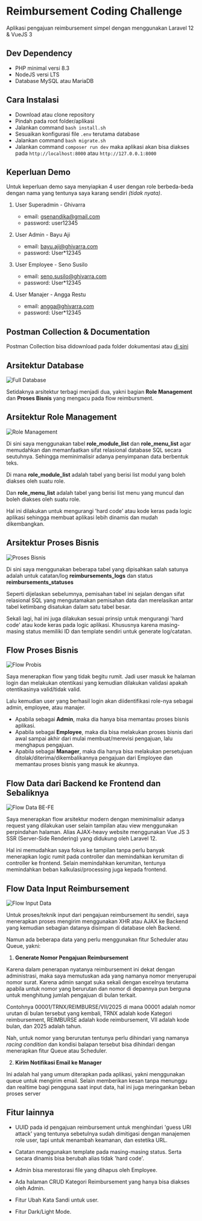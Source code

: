 # Reimbursement Coding Challenge
Aplikasi pengajuan reimbursement simpel dengan menggunakan Laravel 12 &amp; VueJS 3

## Dev Dependency
- PHP minimal versi 8.3
- NodeJS versi LTS
- Database MySQL atau MariaDB

## Cara Instalasi
- Download atau clone repository
- Pindah pada root folder/aplikasi
- Jalankan command `bash install.sh`
- Sesuaikan konfigurasi file `.env` terutama database
- Jalankan command `bash migrate.sh`
- Jalankan command `composer run dev` maka aplikasi akan bisa diakses pada `http://localhost:8000` atau `http://127.0.0.1:8000`

## Keperluan Demo

Untuk keperluan demo saya menyiapkan 4 user dengan role berbeda-beda dengan nama yang tentunya saya karang sendiri *(tidak nyata)*.

1. User Superadmin - Ghivarra
    - email: gsenandika@gmail.com
    - password: user12345

2. User Admin - Bayu Aji
    - email: bayu.aji@ghivarra.com
    - password: User*12345

3. User Employee - Seno Susilo
    - email: seno.susilo@ghivarra.com
    - password: User*12345

4. User Manajer - Angga Restu
    - email: angga@ghivarra.com
    - password: User*12345

## Postman Collection & Documentation

Postman Collection bisa didownload pada folder dokumentasi atau [di sini](https://github.com/ghivarra/reimbursement-coding-challenge/blob/main/Dokumentasi/Code%20Challenge%20-%20Reimbursement.postman_collection.json)

## Arsitektur Database

![Full Database](https://github.com/ghivarra/reimbursement-coding-challenge/blob/main/Dokumentasi/gambar/all-tables.png)

Setidaknya arsitektur terbagi menjadi dua, yakni bagian **Role Management** dan **Proses Bisnis** yang mengacu pada flow reimbursment.

## Arsitektur Role Management

![Role Management](https://github.com/ghivarra/reimbursement-coding-challenge/blob/main/Dokumentasi/gambar/role-management-tables.png)

Di sini saya menggunakan tabel **role_module_list** dan **role_menu_list** agar memudahkan dan memanfaatkan sifat relasional database SQL secara seutuhnya. Sehingga meminimalisir adanya penyimpanan data berbentuk teks. 

Di mana **role_module_list** adalah tabel yang berisi list modul yang boleh diakses oleh suatu role.

Dan **role_menu_list** adalah tabel yang berisi list menu yang muncul dan boleh diakses oleh suatu role.

Hal ini dilakukan untuk mengurangi 'hard code' atau kode keras pada logic aplikasi sehingga membuat aplikasi lebih dinamis dan mudah dikembangkan.

## Arsitektur Proses Bisnis

![Proses Bisnis](https://github.com/ghivarra/reimbursement-coding-challenge/blob/main/Dokumentasi/gambar/reimbursement-tables.png)

Di sini saya menggunakan beberapa tabel yang dipisahkan salah satunya adalah untuk catatan/log **reimbursements_logs** dan status **reimbursements_statuses**

Seperti dijelaskan sebelumnya, pemisahan tabel ini sejalan dengan sifat relasional SQL yang mengutamakan pemisahan data dan merelasikan antar tabel ketimbang disatukan dalam satu tabel besar.

Sekali lagi, hal ini juga dilakukan sesuai prinsip untuk mengurangi 'hard code' atau kode keras pada logic aplikasi. Khususnya karena masing-masing status memiliki ID dan template sendiri untuk generate log/catatan.

## Flow Proses Bisnis

![Flow Probis](https://github.com/ghivarra/reimbursement-coding-challenge/blob/main/Dokumentasi/gambar/flow-proses-bisnis.png)

Saya menerapkan flow yang tidak begitu rumit. Jadi user masuk ke halaman login dan melakukan otentikasi yang kemudian dilakukan validasi apakah otentikasinya valid/tidak valid.

Lalu kemudian user yang berhasil login akan diidentifikasi role-nya sebagai admin, employee, atau manajer.

 - Apabila sebagai **Admin**, maka dia hanya bisa memantau proses bisnis aplikasi.
 - Apabila sebagai **Employee**, maka dia bisa melakukan proses bisnis dari awal sampai akhir dari mulai membuat/merevisi pengajuan, lalu menghapus pengajuan.
 - Apabila sebagai **Manager**, maka dia hanya bisa melakukan persetujuan ditolak/diterima/dikembalikannya pengajuan dari Employee dan memantau proses bisnis yang masuk ke akunnya.
 
## Flow Data dari Backend ke Frontend dan Sebaliknya

![Flow Data BE-FE](https://github.com/ghivarra/reimbursement-coding-challenge/blob/main/Dokumentasi/gambar/flow-backend-frontend.png)

Saya menerapkan flow arsitektur modern dengan meminimalisir adanya request yang dilakukan user selain tampilan atau view menggunakan perpindahan halaman. Alias AJAX-heavy website menggunakan Vue JS 3 SSR (Server-Side Rendering) yang didukung oleh Laravel 12.

Hal ini memudahkan saya fokus ke tampilan tanpa perlu banyak menerapkan logic rumit pada controller dan memindahkan kerumitan di controller ke frontend. Selain memindahkan kerumitan, tentunya memindahkan beban kalkulasi/processing juga kepada frontend.

## Flow Data Input Reimbursement

![Flow Input Data](https://github.com/ghivarra/reimbursement-coding-challenge/blob/main/Dokumentasi/gambar/flow-input-data.png)

Untuk proses/teknik input dari pengajuan reimbursement itu sendiri, saya menerapkan proses mengirim menggunakan XHR atau AJAX ke Backend yang kemudian sebagian datanya disimpan di database oleh Backend. 

Namun ada beberapa data yang perlu menggunakan fitur Scheduler atau Queue, yakni:

1. **Generate Nomor Pengajuan Reimbursement**

Karena dalam penerapan nyatanya reimbursement ini dekat dengan administrasi, maka saya memutuskan ada yang namanya nomor menyerupai nomor surat. Karena admin sangat suka sekali dengan excelnya terutama apabila untuk nomor yang berurutan dan nomor di depannya pun berguna untuk menghitung jumlah pengajuan di bulan terkait. 

Contohnya 00001/TRNX/REIMBURSE/VII/2025 di mana 00001 adalah nomor urutan di bulan tersebut yang kembali, TRNX adalah kode Kategori reimbursement, REIMBURSE adalah kode reimbursement, VII adalah kode bulan, dan 2025 adalah tahun.

Nah, untuk nomor yang berurutan tentunya perlu dihindari yang namanya *racing condition* dan kondisi balapan tersebut bisa dihindari dengan menerapkan fitur Queue atau Scheduler.

2. **Kirim Notifikasi Email ke Manager**

Ini adalah hal yang umum diterapkan pada aplikasi, yakni menggunakan queue untuk mengirim email. Selain memberikan kesan tanpa menunggu dan realtime bagi pengguna saat input data, hal ini juga meringankan beban proses server

## Fitur lainnya

- UUID pada id pengajuan reimbursement untuk menghindari 'guess URI attack' yang tentunya sebetulnya sudah dimitigasi dengan manajemen role user, tapi untuk menambah keamanan, dan estetika URL.

- Catatan menggunakan template pada masing-masing status. Serta secara dinamis bisa berubah alias tidak 'hard code'.

- Admin bisa merestorasi file yang dihapus oleh Employee.

- Ada halaman CRUD Kategori Reimbursement yang hanya bisa diakses oleh Admin.

- Fitur Ubah Kata Sandi untuk user.

- Fitur Dark/Light Mode.